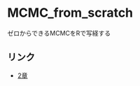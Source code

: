 # MCMC_from_scratch
ゼロからできるMCMCをRで写経する

## リンク
- [2章](https://8-u8.github.io/MCMC_from_scratch/chp02.html)
